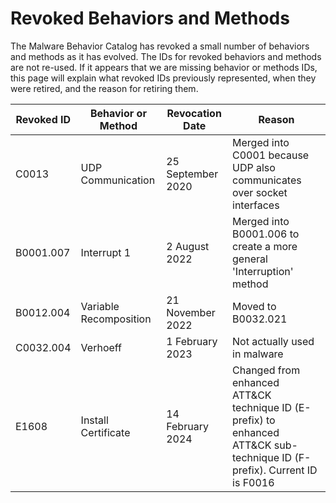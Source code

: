 # Revoked Behaviors and Methods
The Malware Behavior Catalog has revoked a small number of behaviors and methods as it has evolved.  The IDs for revoked behaviors and methods are not re-used.  If it appears that we are missing behavior or methods IDs, this page will explain what revoked IDs previously represented, when they were retired, and the reason for retiring them.

| Revoked ID | Behavior or Method | Revocation Date | Reason |
|--- |--- |--- |--- |
| C0013 | UDP Communication | 25 September 2020 | Merged into C0001 because UDP also communicates over socket interfaces |
| B0001.007 | Interrupt 1 | 2 August 2022 | Merged into B0001.006 to create a more general 'Interruption' method |
| B0012.004 | Variable Recomposition | 21 November 2022 | Moved to B0032.021 |
| C0032.004 | Verhoeff | 1 February 2023 | Not actually used in malware |
| E1608 | Install Certificate | 14 February 2024 | Changed from enhanced ATT&CK technique ID (E-prefix) to enhanced ATT&CK sub-technique ID (F-prefix).  Current ID is F0016 |
